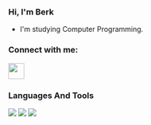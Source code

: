 ### Hi, I'm Berk

* I'm studying Computer Programming.


### Connect with me:

<p align="left"> 
    <a href="https://www.instagram.com/berksahindev" target="_blank" rel="noreferrer"><img src="https://raw.githubusercontent.com/gauravghongde/social-icons/master/PNG/White/Instagram_white.png" width="32" height="32" /></a>



### Languages And Tools
    
<p align="left">
<a><img src="https://raw.githubusercontent.com/abrahamcalf/programming-languages-logos/master/src/html/html_32x32.png"></a>
<a><img src="https://raw.githubusercontent.com/abrahamcalf/programming-languages-logos/master/src/css/css_32x32.png"></a>
<a><img src="https://raw.githubusercontent.com/abrahamcalf/programming-languages-logos/master/src/javascript/javascript_32x32.png"></a>
